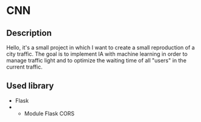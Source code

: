 # CNN

## Description

Hello, it's a small project in which I want to create a small reproduction of a city traffic. The goal is to implement IA with machine learning in order to manage traffic light and to optimize the waiting time of all "users" in the current traffic.

## Used library 

- Flask
- - Module Flask CORS
